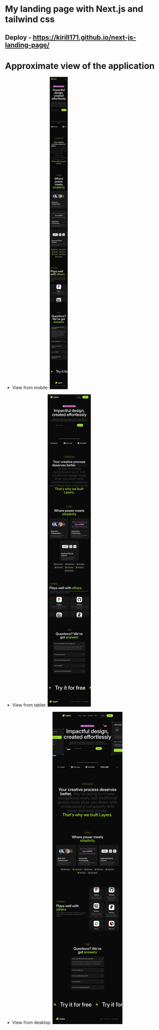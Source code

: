 # My landing page with Next.js and tailwind css

## Deploy - https://kirill171.github.io/next-js-landing-page/

# __Approximate view of the application__

- View from mobile:
![image](./layout/mobile-375px.png)

- View from tablet:
![image](./layout/tablet-768px.png)

- View from desktop:
![image](./layout/desktop-1200px.png)
